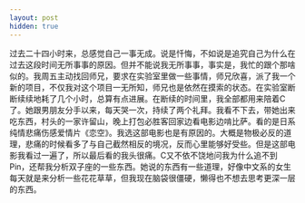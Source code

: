 ```yaml
---
layout: post
hidden: true
---
```

过去二十四小时来，总感觉自己一事无成。说是忏悔，不如说是追究自己为什么在过去这段时间无所事事的原因。但并不能说我无所事事，事实是，我忙的跟个那啥似的。我周五主动找回师兄，要求在实验室里做一些事情，师兄欣喜，派了我一个新的项目，不仅我对这个项目一无所知，师兄也是依然在摸索的状态。在实验室断断续续地耗了几个小时，总算有点进展。在断续的时间里，我全部都用来陪着C了。她跟男朋友分手以来，每天哭一次，持续了两个礼拜。我看不下去，带她出来吃东西，村头的一家许留山，晚上打包必胜客回家边看电影边啃比萨。看的是日系纯情悲痛伤感爱情片《恋空》。我选这部电影也是有原因的。大概是物极必反的道理，悲痛的时候看多了与自己截然相反的境况，反而心里能够好受些。但是这部电影我看过一遍了，所以最后看的我头很痛。C又不依不饶地问我为什么追不到Pin，还帮我分析双子座的一些东西。她说的东西有一些道理，好像中文系的女生每天就是来分析一些花花草草，但我现在脑袋很僵硬，懒得也不想去思考更深一层的东西。